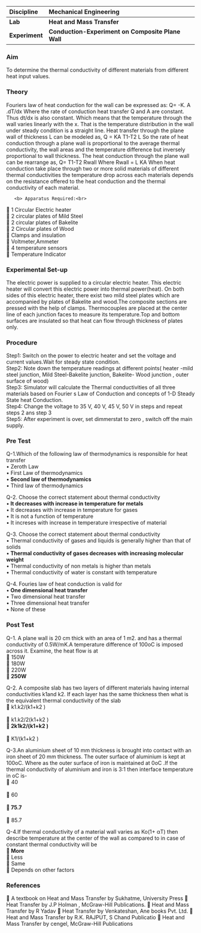<b>Discipline | <b>Mechanical Engineering
:--|:--|
<b> Lab | <b> Heat and Mass Transfer
<b> Experiment|     <b> Conduction-Experiment on Composite Plane Wall

### Aim
To determine the thermal conductivity of different materials from different heat input values.
### Theory
Fouriers law of heat conduction for the wall can be expressed as:
Q= -K. A .dT/dx 
Where the rate of conduction heat transfer Q and A are constant. Thus dt/dx is also constant. Which means that the temperature through the wall varies linearly with the x. That is the temperature distribution in the wall under steady condition is a straight line. Heat transfer through the plane wall of thickness L can be modeled as,
Q = KA T1-T2
        L
So the rate of heat conduction through a plane wall is proportional to the average thermal conductivity, the wall areas and the temperature difference but inversely proportional to wall thickness.
The heat conduction through the plane wall can be rearrange as,
                     Q= T1-T2
                         Rwall
Where Rwall = L
           KA
When heat conduction take place through two or more solid materials of different thermal conductivities the temperature drop across each materials depends on the resistance offered to the heat conduction and the thermal conductivity of each material.
 
       <b> Apparatus Required:<br>
	1 Circular Electric heater<br>
	2 circular plates of Mild Steel<br>
	2 circular plates of Bakelite<br>
	2 Circular plates of Wood<br>
	Clamps and insulation <br>
	Voltmeter,Ammeter<br>
	4 temperature sensors<br>
	Temperature Indicator<br>

### Experimental Set-up
The electric power is supplied to a circular electric heater. This electric heater will convert this electric power into thermal power(heat). On both sides of this electric heater, there exist two mild steel plates which are accompanied by plates of Bakelite and wood.The composite sections are pressed with the help of clamps. Thermocouples are placed at the center line of each junction faces to measure its temperature.Top and bottom surfaces are insulated so that heat can flow through thickness of plates only.
### Procedure
Step1: Switch on the power to electric heater and set the voltage and current values.Wait for steady state condition.   <br>
Step2: Note down the temperature readings at different points( heater -mild  steel junction, Mild Steel-Bakelite junction, Bakelite- Wood junction , outer surface of wood)<br>
Step3: Simulator will calculate the Thermal conductivities of all three materials based on Fourier s Law of Conduction and concepts of 1-D Steady State heat Conduction.<br>
Step4: Change the voltage to 35 V, 40 V, 45 V, 50 V in steps and repeat steps 2 ans step 3 <br>
Step5: After experiment is over, set dimmerstat to zero , switch off the main supply.<br>

### Pre Test
Q-1.Which of the following law of thermodynamics is responsible for heat transfer<br>
•	Zeroth Law<br>
•	First Law of thermodynamics<br>
•<b>	Second law of thermodynamics</b><br>
•	Third law of thermodynamics<br>

Q-2. Choose the correct statement about thermal conductivity<br>
•<b>	It decreases with increase in temperature for metals</b><br>
•	It decreases with increase in temperature for gases<br>
•	It is not a function of temperature<br>
•	It increses with increase in temperature irrespective of material<br>

Q-3. Choose the correct statement about thermal conductivity<br>
•	Thermal conductivity of gases and liquids is generally higher than that of solids<br>
•<b>	Thermal conductivity of gases decreases with increasing molecular weight</b><br>
•	Thermal conductivity of non metals is higher than metals<br>
•	Thermal conductivity of water is constant with temperature<br>

Q-4. Fouries law of heat conduction is valid for<br>
•<b>	One dimensional heat transfer</b><br>
•	Two dimensional heat transfer<br>
•	Three dimensional heat transfer<br>
•	None of these<br>


### Post Test
Q-1. A plane wall is 20 cm thick with an area of 1 m2. and has a thermal conductivity of 0.5W/mK.A temperature difference of 100oC is imposed across it. Examine, the heat flow is at<br>
	150W<br>
	180W<br>
	220W<br>
<b>	250W</b><br>

Q-2. A composite slab has two layers of different materials having internal conductivities k1and k2. If each layer has the same thickness then what is the equivalent thermal conductivity of the slab<br>
	k1.k2/(k1+k2 )<br>      
	k1.k2/2(k1+k2 )<br>
<b>	2k1k2/(k1+k2 )</b><br>     
	 K1/(k1+k2 )<br>

Q-3.An aluminium sheet of 10 mm thickness is brought into contact with an iron sheet of 20 mm thickness. The outer surface of aluminium is kept at 100oC. Where as the outer surface of iron is maintained at 0oC .If the thermal conductivity of aluminium and iron is 3:1 then interface temperature in oC is-<br>
	40<br>       
	60<br>       
<b>	75.7</b><br>      
	85.7<br>

Q-4.If thermal conductivity of a material wall varies as Ko(1+ αT) then describe temperature at the center of the wall as compared to in case of constant thermal conductivity will be<br>
<b>	More</b><br>
	Less<br>
	Same<br>
	Depends on other factors<br>

### References
	A textbook on Heat and Mass Transfer by Sukhatme, University Press
	Heat Transfer by J.P Holman , McGraw-Hill Publications.
	Heat and Mass Transfer by  R Yadav
	Heat  Transfer by Venkateshan, Ane books Pvt. Ltd.
	Heat and Mass Transfer by  R.K. RAJPUT, S Chand Publicatio
	Heat and Mass Transfer by cengel,  McGraw-Hill Publications

